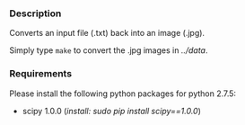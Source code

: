 ### Description ###

Converts an input file (.txt) back into an image (.jpg).

Simply type `make` to convert the .jpg images in *../data*.

### Requirements ###

Please install the following python packages for python 2.7.5:

* scipy 1.0.0 (*install: sudo pip install scipy==1.0.0*) 

